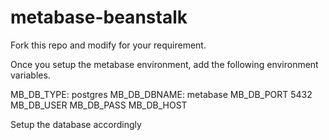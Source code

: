 # metabase-beanstalk

Fork this repo and modify for your requirement. 

Once you setup the metabase environment, add the following environment variables. 

MB_DB_TYPE: postgres
MB_DB_DBNAME: metabase
MB_DB_PORT 5432
MB_DB_USER 
MB_DB_PASS 
MB_DB_HOST

Setup the database accordingly


 